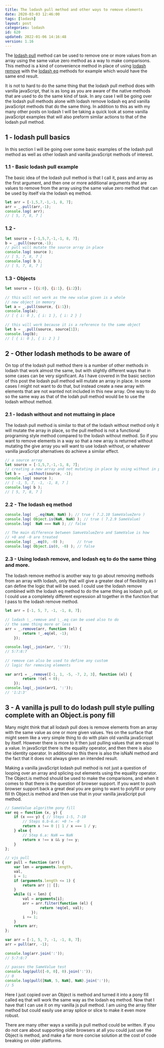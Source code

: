 ```yaml
---
title: The lodash pull method and other ways to remove elements
date: 2020-03-03 12:46:00
tags: [lodash]
layout: post
categories: lodash
id: 620
updated: 2022-01-06 14:16:48
version: 1.16
---
```


The [lodash pull](https://lodash.com/docs/4.17.15#pull) method can be used to remove one or more values from an array using the same value zero method as a way to make comparisons. This method is a kind of convenience method in place of using [lodash remove](/2017/09/19/lodash_remove/) with the [lodash eq](/2019/12/04/lodash_eq/) methods for example which would have the same end result. 

It is not to hard to do the same thing that the lodash pull method does with vanilla javaScript, that is as long as you are aware of the native methods that are used to do the same kind of task. In any case I will be going over the lodash pull methods alone with lodash remove lodash eq and vanilla javaScript methods that do the same thing. In addition to this as with my many other posts on lodash I will be taking a quick look at some vanilla javaScript examples that will also preform similar actions to that of the lodash pull method.

<!-- more -->

## 1 - lodash pull basics

In this section I will be going over some basic examples of the lodash pull method as well as other lodash and vanilla javaScript methods of interest.

### 1.1 - Basic lodash pull example

The basic idea of the lodash pull method is that I call it, pass and array as the first argument, and then one or more additional arguments that are values to remove from the array using the same value zero method that can be used by itself via the lodash eq method.

```js
let arr = [-1,5,7,-1,-1, 8, 7];
arr = _.pull(arr,-1);
console.log( arr);
// [ 5, 7, 8, 7 ]
```

### 1.2 -

```js
let source = [-1,5,7,-1,-1, 8, 7];
b = _.pull(source,-1);
// pull will mutate the source array in place
console.log( source );
// [ 5, 7, 8, 7 ]
console.log( b );
// [ 5, 7, 8, 7 ]
```

### 1.3 - Objects

```js
let source = [{i:0}, {i:1}, {i:2}];
 
// this will not work as the new value given is a whole
// new object in memory
let a = _.pull(source, {i:1});
console.log(a);
// [ { i: 0 }, { i: 1 }, { i: 2 } ]
 
// this will work because it is a reference to the same object
let b = _.pull(source, source[1]);
console.log(b);
// [ { i: 0 }, { i: 2 } ]
```



## 2 - Other lodash methods to be aware of

On top of the lodash pull method there is a number of other methods in lodash that work almost the same, but with slightly different ways that in some cases can be very significant. As I have covered in the basic section of this post the lodash pull method will mutate an array in place. In some cases I might not want to do that, but instead create a new array with elements that are not wanted not included in this new array. One way to do so the same way as that of the lodah pull method would be to use the lodash without method.

### 2.1 - lodash without and not muttaing in place

The lodash pull method is similar to that of the lodash without method only it will mutate the array in place, so the pull method is not a functional programing style method compared to the lodash without method. So if you want to remove elements in a way so that a new array is returned without mutating the give array you will want to use lodash without, or whatever vanilla javaScript alternatives do achieve a similar effect.

```js
// a source array
let source = [-1,5,7,-1,-1, 8, 7];
// creating a new array and not mutating in place by using without in place of pull
let b =  _.without(source, -1);
console.log( source );
// [ -1, 5, 7, -1, -1, 8, 7 ]
console.log( b );
// [ 5, 7, 8, 7 ]
```

### 2.2 - The lodash eq method

```js
console.log(  _.eq(NaN, NaN) ); // true ( 7.2.10 SameValueZero )
console.log( Object.is(NaN, NaN) ); // true ( 7.2.9 SameValue)
console.log(  NaN === NaN ); // false
 
// The main difference between SamveValueZero and SameValue is how
// +0 and -0 are treated
console.log( _.eq(0, -0) );      // true
console.log( Object.is(0, -0) ); // false
```

### 2.3 - Using lodash remove, and lodash eq to do the same thing and more.

The lodash remove method is another way to go about removing methods from an array with lodash, only that will give a greater deal of flexibility as I can define the logic that will be used. I could use the lodash remove combined with the lodash eq method to do the same thing as lodash pull, or I could use a completely different expression all together in the function that I pass to the lodash remove method.

```js
let arr = [-1, 5, 7, -1, -1, 8, 7];
 
// lodash \_.remove and \_.eq can be used also to do
// the same thing more or less
arr = _.remove(arr, function (el) {
        return !_.eq(el, -1);
    });
 
console.log(_.join(arr, ':'));
// 5:7:8:7
 
// remove can also be used to define any custom
// logic for removing elements
 
var arr1 = _.remove([-1, 1, -5, -7, 2, 3], function (el) {
        return !(el < 0);
    });
console.log(_.join(arr1, ':'));
// '1:2:3'
```




## 3 - A vanilla js pull to do lodash pull style pulling complete with an Object.is pony fill

Many might think that all lodash pull does is remove elements from an array with the same value as one or more given values. Yes on the surface that might seem like a very simple thing to do with plain old vanilla javaScriopt by itself. However there is more to it then just pulling values that are equal to a value. In javaScript there is the equality operator, and then there is also the identity operator. In additional to this there is also the isNaN method and the fact that it does not always given an intended result.

Making a vanilla javaScript lodash pull method is not just a question of looping over an array and splicing out elements using the equality operator. The Object.is method should be used to make the comparisons, and when it comes to that there is the question of browser support. If you want to push browser support back a great deal you are going to want to polyfill or pony fill th Object.is method and then use that in your vanilla javaScript pull method.

```js
// SameValue algorithm pony fill
var eq = function (x, y) {
    if (x === y) { // Steps 1-5, 7-10
        // Steps 6.b-6.e: +0 != -0
        return x !== 0 || 1 / x === 1 / y;
    } else {
        // Step 6.a: NaN == NaN
        return x !== x && y !== y;
    }
};
 
// vjs pull
var pull = function (arr) {
    var len = arguments.length,
    val,
    i = 1;
    if (arguments.length <= 1) {
        return arr || [];
    }
    while (i < len) {
        val = arguments[i];
        arr = arr.filter(function (el) {
                return !eq(el, val);
            });
        i += 1;
    }
    return arr;
};
 
var arr = [-1, 5, 7, -1, -1, 8, 7];
arr = pull(arr, -1);
 
console.log(arr.join(':'));
// 5:7:8:7
 
// passes the SameValue test
console.log(pull([-0, 0], 0).join(':'));
// 0
console.log(pull([NaN, 5, NaN], NaN).join(':'));
// 5
```

Here I just copied over an Object is method and turned it into a pony fill called eq that will work the same way as the lodash eq method. Now that I have that I can use it on my vanilla js pull method. I am using the array filter method but could easily use array splice or slice to make it even more robust.

There are many other ways a vanilla js pull method could be written. If you do not care about supporting older browsers at all you could just use the Object is method, and make a far more concise solution at the cost of code breaking on older platforms.